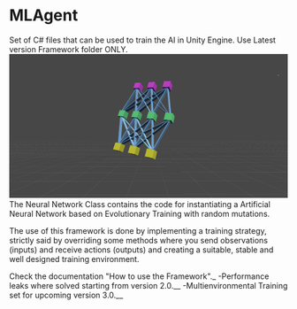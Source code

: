 # MLAgent
Set of C# files that can be used to train the AI in Unity Engine.
Use Latest version Framework folder ONLY.
![Image](NNPNG.png)
The Neural Network Class contains the code for instantiating a Artificial Neural Network based on Evolutionary Training with random mutations.

The use of this framework is done by implementing a training strategy, strictly said by overriding some methods where you send observations (inputs) and receive actions (outputs) and creating a suitable, stable and well designed training environment.

Check the documentation "How to use the Framework"._
-Performance leaks where solved starting from version 2.0.__
-Multienvironmental Training set for upcoming version 3.0.__

